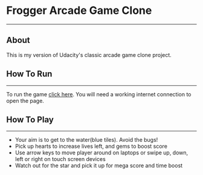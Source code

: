 # Frogger Arcade Game Clone
---

## About

This is my version of Udacity's classic arcade game clone project.

## How To Run
---
To run the game [click here](https://jaym97.github.io/Frogger_Remake/). You will need a working internet connection to open the page.

## How To Play
---
* Your aim is to get to the water(blue tiles). Avoid the bugs!
* Pick up hearts to increase lives left, and gems to boost score
* Use arrow keys to move player around on laptops or swipe up, down, left or right on touch screen devices
* Watch out for the star and pick it up for mega score and time boost